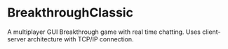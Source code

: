 # BreakthroughClassic
A multiplayer GUI Breakthrough game with real time chatting. 
Uses client-server architecture with TCP/IP connection.

